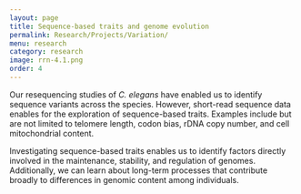 ```yaml
---
layout: page
title: Sequence-based traits and genome evolution
permalink: Research/Projects/Variation/
menu: research
category: research
image: rrn-4.1.png
order: 4
---
```


Our resequencing studies of _C. elegans_ have enabled us to identify sequence variants across the species. However, short-read sequence data enables for the exploration of sequence-based traits. Examples include but are not limited to telomere length, codon bias, rDNA copy number, and cell mitochondrial content. 

Investigating sequence-based traits enables us to identify factors directly involved in the maintenance, stability, and regulation of genomes. Additionally, we can learn about long-term processes that contribute broadly to differences in genomic content among individuals.